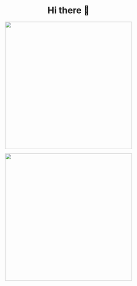 <h1 align="center">Hi there 👋</h1>

<section align="center">
  <p href="https://github.com/tkming0916/github-readme-stats">
    <img align="center" width="400px" src="https://github-readme-stats.vercel.app/api?username=tkming0916&count_private=true&show_icons=true&theme=react" />
  </p>
  <p href="https://github.com/tkming0916/github-readme-stats">
    <img align="center" width="400px" src="https://github-readme-stats.vercel.app/api/top-langs/?username=tkming0916&count_private=true&layout=compact&theme=react&repo=github-readme-stats&langs_count=5" />
  </p>  
</section>
